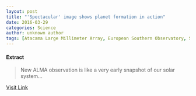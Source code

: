 ```yaml
---
layout: post
title: "'Spectacular' image shows planet formation in action"
date: 2016-03-29
categories: Science
author: unknown author
tags: [Atacama Large Millimeter Array, European Southern Observatory, Star, Planet, Planetary science, Astronomy, Physical sciences, Space science, Outer space, Astronomical objects, Physics, Science]
---
```





#### Extract
>New ALMA observation is like a very early snapshot of our solar system...



[Visit Link](http://feedproxy.google.com/~r/PhysicsWorld/~3/b-wrBwHDx3w/spectacular-image-shows-planet-formation-in-action)


